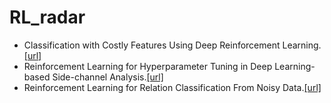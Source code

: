# RL_radar
* Classification with Costly Features Using Deep Reinforcement Learning.[[url]](https://ojs.aaai.org/index.php/AAAI/article/view/4287)
* Reinforcement Learning for Hyperparameter Tuning in Deep Learning-based Side-channel Analysis.[[url]](https://tches.iacr.org/index.php/TCHES/article/view/8989)
* Reinforcement Learning for Relation Classification From Noisy Data.[[url]](https://ojs.aaai.org/index.php/AAAI/article/view/12063)
